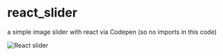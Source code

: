 # react_slider
a simple image slider with react via Codepen (so no imports in this code)

![React slider](https://docs.google.com/uc?export=download&id=15Q9FutbAMbwxTmBlbMg3GmOIGL1FEqcM)
